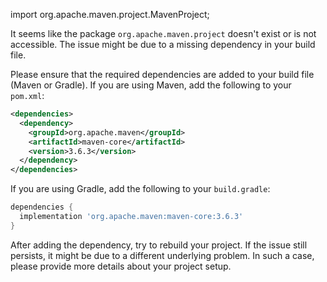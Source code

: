 import org.apache.maven.project.MavenProject;

It seems like the package `org.apache.maven.project` doesn't exist or is not accessible. The issue might be due to a missing dependency in your build file. 

Please ensure that the required dependencies are added to your build file (Maven or Gradle). If you are using Maven, add the following to your `pom.xml`:

```xml
<dependencies>
  <dependency>
    <groupId>org.apache.maven</groupId>
    <artifactId>maven-core</artifactId>
    <version>3.6.3</version>
  </dependency>
</dependencies>
```

If you are using Gradle, add the following to your `build.gradle`:

```groovy
dependencies {
  implementation 'org.apache.maven:maven-core:3.6.3'
}
```

After adding the dependency, try to rebuild your project. If the issue still persists, it might be due to a different underlying problem. In such a case, please provide more details about your project setup.